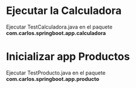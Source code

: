 # Ejecutar la Calculadora

Ejecutar TestCalculadora.java en el paquete **com.carlos.springboot.app.calculadora**
&nbsp;
&nbsp;
# Inicializar app Productos
Ejecutar TestProducto.java en el paquete **com.carlos.springboot.app.producto**

